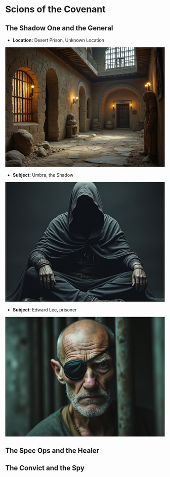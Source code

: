 # Scions of the Covenant

## The Shadow One and the General

* **Location:** Desert Prison, Unknown Location

![setting desert prison](../images/CoS/desert-prison-2.jpeg)

* **Subject:** Umbra, the Shadow

![character lee](../images/CoS/shadow2.jpeg)

* **Subject:** Edward Lee, prisoner

![character lee](../images/CoS/lee1.jpeg)

## The Spec Ops and the Healer

## The Convict and the Spy